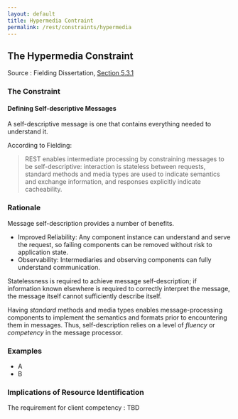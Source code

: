 ```yaml
---
layout: default
title: Hypermedia Contraint
permalink: /rest/constraints/hypermedia
---
```


## The Hypermedia Constraint

Source
: Fielding Dissertation, [Section 5.3.1](https://www.ics.uci.edu/~fielding/pubs/dissertation/rest_arch_style.htm#sec_5_3_1)

### The Constraint



#### Defining Self-descriptive Messages

A self-descriptive message is one that contains
everything needed to understand it.

According to Fielding:
> REST enables intermediate processing by constraining
> messages to be self-descriptive: interaction is
> stateless between requests, standard methods and media
> types are used to indicate semantics and exchange
> information, and responses explicitly indicate cacheability.


### Rationale

Message self-description provides a number of
benefits.
- Improved Reliability:  Any component instance
  can understand and serve the request, so
  failing components can be removed without risk
  to application state.
- Observability: Intermediaries and observing
  components can fully understand communication.

Statelessness is required to achieve message
self-description; if information known elsewhere
is required to correctly interpret the message,
the message itself cannot sufficiently describe
itself.

Having _standard_ methods and media
types enables message-processing components to
implement the semantics and formats prior to
encountering them in messages.  Thus,
self-description relies on a level of
_fluency_ or _competency_ in the message
processor.

### Examples
- A
- B

### Implications of Resource Identification

The requirement for client competency
: TBD
